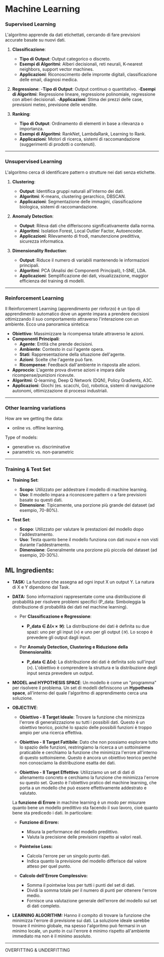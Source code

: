 ﻿
# Machine Learning
### **Supervised Learning**
L'algoritmo apprende da dati etichettati, cercando di fare previsioni accurate basate su nuovi dati.

1. **Classificazione**:
	- **Tipo di Output**: Output categorico o discreto.
	- **Esempi di Algoritmi**: Alberi decisionali, reti neurali, K-nearest neighbors, support vector machines.
	- **Applicazioni**: Riconoscimento delle impronte digitali, classificazione delle email, diagnosi medica.

2. **Regressione**:
	-**Tipo di Output**: Output continuo o quantitativo.
	-**Esempi di Algoritmi**: Regressione lineare, regressione polinomiale, regressione con alberi decisionali.
	-**Applicazioni**: Stima dei prezzi delle case, previsioni meteo, previsione delle vendite.

3. **Ranking**:
	- **Tipo di Output**: Ordinamento di elementi in base a rilevanza o importanza.
	- **Esempi di Algoritmi**: RankNet, LambdaRank, Learning to Rank.
	- **Applicazioni**: Motori di ricerca, sistemi di raccomandazione (suggerimenti di prodotti o contenuti).

---
### **Unsupervised Learning**
L'algoritmo cerca di identificare pattern o strutture nei dati senza etichette.

1. **Clustering**:
   - **Output**: Identifica gruppi naturali all'interno dei dati.
   - **Algoritmi**: K-means, clustering gerarchico, DBSCAN.
   - **Applicazioni**: Segmentazione delle immagini, classificazione biologica, sistemi di raccomandazione.

2. **Anomaly Detection**:
   - **Output**: Rileva dati che differiscono significativamente dalla norma.
   - **Algoritmi**: Isolation Forest, Local Outlier Factor, Autoencoder.
   - **Applicazioni**: Rilevamento di frodi, manutenzione predittiva, sicurezza informatica.

3. **Dimensionality Reduction**:
   - **Output**: Riduce il numero di variabili mantenendo le informazioni principali.
   - **Algoritmi**: PCA (Analisi dei Componenti Principali), t-SNE, LDA.
   - **Applicazioni**: Semplificazione dei dati, visualizzazione, maggior efficienza del training di modelli.


---
### **Reinforcement Learning**
Il Reinforcement Learning (apprendimento per rinforzo) è un tipo di apprendimento automatico dove un agente impara a prendere decisioni ottimizzando il suo comportamento attraverso l'interazione con un ambiente. Ecco una panoramica sintetica:

- **Obiettivo**: Massimizzare la ricompensa totale attraverso le azioni.
- **Componenti Principali**:
  - **Agente**: Entità che prende decisioni.
  - **Ambiente**: Contesto in cui l'agente opera.
  - **Stati**: Rappresentazione della situazione dell'agente.
  - **Azioni**: Scelte che l'agente può fare.
  - **Ricompense**: Feedback dall'ambiente in risposta alle azioni.
- **Approccio**: L'agente prova diverse azioni e impara dalle ricompense/punizioni ricevute.
- **Algoritmi**: Q-learning, Deep Q Network (DQN), Policy Gradients, A3C.
- **Applicazioni**: Giochi (es. scacchi, Go), robotica, sistemi di navigazione autonomi, ottimizzazione di processi industriali.

---
### Other learning variations
How are we getting the data: 
- online vs. offline learning. 

Type of models:

-   generative vs. discriminative
-    parametric vs. non-parametric


---

### Training & Test Set

-   **Training Set**:
    -   **Scopo**: Utilizzato per addestrare il modello di machine learning.
    -   **Uso**: Il modello impara a riconoscere pattern o a fare previsioni basate su questi dati.
    -   **Dimensione**: Tipicamente, una porzione più grande del dataset (ad esempio, 70-80%).
    
-   **Test Set**:
    -   **Scopo**: Utilizzato per valutare le prestazioni del modello dopo l'addestramento.
    -   **Uso**: Testa quanto bene il modello funziona con dati nuovi e non visti durante l'addestramento.
    -   **Dimensione**: Generalmente una porzione più piccola del dataset (ad esempio, 20-30%).


## ML Ingredients:

- **TASK:** La funzione che assegna ad ogni input X un output Y. La natura di X e Y dipendono dal Task.

- **DATA:** Sono informazioni rappresentate come una distribuzione di probabilità per risolvere problemi specifici (P_data: Simboleggia la distribuzione di probabilità dei dati nel machine learning).  
	-   Per **Classificazione e Regressione**:
    
	    -   **P_data ∈ Δ(ℵ × 𝒴)**: La distribuzione dei dati è definita su due spazi: uno per gli input (ℵ) e uno per gli output (𝒴). Lo scopo è prevedere gli output dagli input.
	-   Per **Anomaly Detection, Clustering e Riduzione della Dimensionalità**:
    
	    -   **P_data ∈ Δ(ℵ)**: La distribuzione dei dati è definita solo sull'input (ℵ). L'obiettivo è comprendere la struttura e la distribuzione degli input senza prevedere un output.

- **MODEL and HYPOTHESIS SPACE**: Un modello è come un "programma" per risolvere il problema.
Un set di modelli definiscono un **Hypothesis space**, all'interno del quale l'algoritmo di apprendimento cerca una soluzione.

- **OBJECTIVE**:
	- **Obiettivo - Il Target Ideale**: Trovare la funzione che minimizza l'errore di generalizzazione su tutti i possibili dati. Questo è un obiettivo teorico, poiché lo spazio delle possibili funzioni è troppo ampio per una ricerca effettiva.

	- **Obiettivo - Il Target Fattibile**: Dato che non possiamo esplorare tutto lo spazio delle funzioni, restringiamo la ricerca a un sottoinsieme praticabile e cerchiamo la funzione  che minimizza l'errore all'interno di questo sottoinsieme. Questo è ancora un obiettivo teorico perché non conosciamo la distribuzione esatta dei dati.

	- **Obiettivo - Il Target Effettivo**: Utilizziamo un set di dati di allenamento concreto e cerchiamo la funzione  che minimizza l'errore su questo set. Questo è l'obiettivo pratico del machine learning, che porta a un modello che può essere effettivamente addestrato e valutato.

	La **funzione di Errore** in machine learning è un modo per misurare quanto bene un modello predittivo sta facendo il suo lavoro, cioè quanto bene sta predicedo i dati. In particolare:
	- **Funzione di Errore:**
		- Misura la performance del modello predittivo.
		- Valuta la precisione delle previsioni rispetto ai valori reali.

	- **Pointwise Loss:**
		- Calcola l'errore per un singolo punto dati.
		- Indica quanto la previsione del modello differisce dal valore atteso per quel punto.

	- **Calcolo dell'Errore Complessivo:**
		- Somma il pointwise loss per tutti i punti del set di dati.
		- Dividi la somma totale per il numero di punti per ottenere l'errore medio.
		- Fornisce una valutazione generale dell'errore del modello sul set di dati completo.
	

- **LEARNING ALGORITHM:** Hanno il compito di trovare la funzione che minimizza l'errore di previsione sui dati. La soluzione ideale sarebbe trovare il minimo globale, ma spesso l'algoritmo può fermarsi in un minimo locale, un punto in cui l'errore è minimo rispetto all'ambiente immediato ma non è il minimo assoluto.


---

OVERFITTING & UNDERFITTING



 

